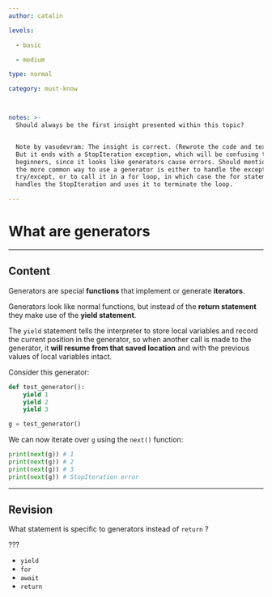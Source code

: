```yaml
---
author: catalin

levels:

  - basic

  - medium

type: normal

category: must-know



notes: >-
  Should always be the first insight presented within this topic?


  Note by vasudevram: The insight is correct. (Rewrote the code and text a bit.)
  But it ends with a StopIteration exception, which will be confusing to
  beginners, since it looks like generators cause errors. Should mention that
  the more common way to use a generator is either to handle the exception via
  try/except, or to call it in a for loop, in which case the for statement
  handles the StopIteration and uses it to terminate the loop.

---
```


# What are generators

---
## Content

Generators are special **functions** that implement or generate **iterators**. 

Generators look like normal functions, but instead of the **return statement** they make use of the **yield statement**.

The `yield` statement tells the interpreter to store local variables and record the current position in the generator, so when another call is made to the generator, it **will resume from that saved location** and with the previous values of local variables intact.

Consider this generator:
```python
def test_generator():
    yield 1
    yield 2
    yield 3

g = test_generator()

```
We can now iterate over `g` using the `next()` function:
```python
print(next(g)) # 1
print(next(g)) # 2
print(next(g)) # 3
print(next(g)) # StopIteration error
```

---
## Revision

What statement is specific to generators instead of `return` ?

???


* `yield`
* `for`
* `await`
* `return`

